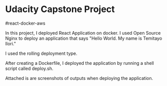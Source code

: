 # Udacity Capstone Project
#react-docker-aws

In this project, I deployed React Application on docker. I used Open Source Nginx to deploy an application that says "Hello World. My name is Temitayo Ilori."

I used the rolling deployment type.

After creating a Dockerfile, I deployed the application by running a shell script called deploy.sh.

Attached is are screenshots of outputs when deploying the application.

